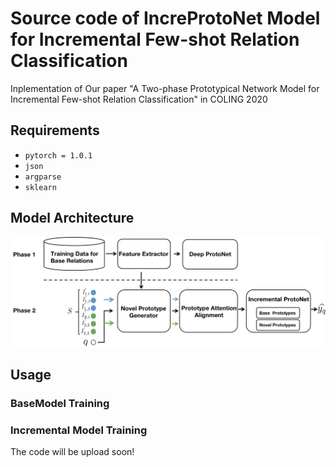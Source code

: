 # Source code of IncreProtoNet Model for Incremental Few-shot Relation Classification
Inplementation of Our paper "A Two-phase Prototypical Network Model for Incremental Few-shot
Relation Classification" in COLING 2020

## Requirements 

* `pytorch = 1.0.1`
* `json`
* `argparse`
* `sklearn`

## Model Architecture

![image](https://github.com/betterAndTogether/IncreProtoNet/blob/main/model.png)

## Usage 

### BaseModel Training



### Incremental Model Training 

The code will be upload soon!
